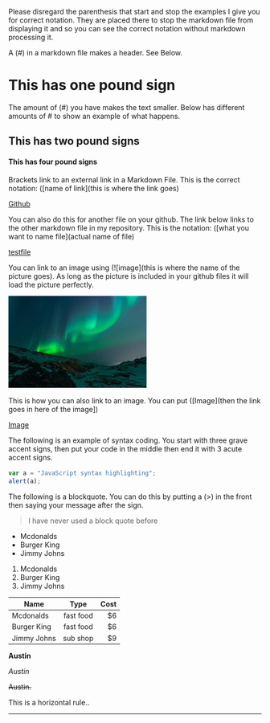 Please disregard the parenthesis that start and stop the examples I give you for correct notation. They are placed there to stop the markdown file from displaying it and so you can see the correct notation without markdown processing it. 

A (#) in a markdown file makes a header. See Below.

# This has one pound sign

The amount of (#) you have makes the text smaller. Below has different amounts of # to show an example of what happens. 

## This has two pound signs
#### This has four pound signs 


Brackets link to an external link in a Markdown File. This is the correct notation: ([name of link](this is where the link goes)

[Github](https://github.com)

You can also do this for another file on your github. The link below links to the other markdown file in my repository. This is the notation: ([what you want to name file](actual name of file)

[testfile](test.md)

You can link to an image using (![image](this is where the name of the picture goes). As long as the picture is included in your github files it will load the picture perfectly. 

![image](Unknown.jpeg)

This is how you can also link to an image. You can put ([Image](then the link goes in here of the image])

[Image](http://octodex.github.com/images/octdrey-catburn.jpg)

The following is an example of syntax coding. You start with three grave accent signs, then put your code in the middle then end it with 3 acute accent signs. 

```javascript
var a = "JavaScript syntax highlighting";
alert(a);
```

The following is a blockquote. You can do this by putting a (>) in the front then saying your message after the sign. 
> I have never used a block quote before

* Mcdonalds
* Burger King
* Jimmy Johns

1. Mcdonalds
2. Burger King
3. Jimmy Johns

| Name          | Type          | Cost  |
| ------------- |:-------------:| -----:|
| Mcdonalds     | fast food     |    $6 |
| Burger King   | fast food     |    $6 |
| Jimmy Johns   | sub shop      |    $9 |

**Austin**

*Austin*

~~Austin.~~

This is a horizontal rule..
___
